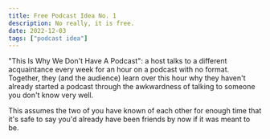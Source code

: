 ```yaml
---
title: Free Podcast Idea No. 1
description: No really, it is free.
date: 2022-12-03
tags: ["podcast idea"]
---
```


"This Is Why We Don't Have A Podcast": a host talks to a different acquaintance every week for an hour on a podcast with no format. Together, they (and the audience) learn over this hour why they haven't already started a podcast through the awkwardness of talking to someone you don't know very well.

This assumes the two of you have known of each other for enough time that it's safe to say you'd already have been friends by now if it was meant to be.
